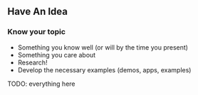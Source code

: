 ## Have An Idea

### Know your topic

* Something you know well (or will by the time you present)
* Something you care about
* Research!
* Develop the necessary examples (demos, apps, examples)

TODO: everything here
